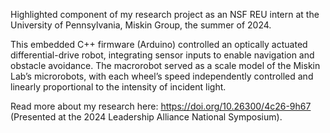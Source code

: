 Highlighted component of my research project as an NSF REU intern at the University of Pennsylvania, Miskin Group, the summer of 2024.  

This embedded C++ firmware (Arduino) controlled an optically actuated differential-drive robot, integrating sensor inputs to enable navigation and obstacle avoidance. The macrorobot served as a scale model of the Miskin Lab’s microrobots, with each wheel’s speed independently controlled and linearly proportional to the intensity of incident light.

Read more about my research here: https://doi.org/10.26300/4c26-9h67
(Presented at the 2024 Leadership Alliance National Symposium). 
